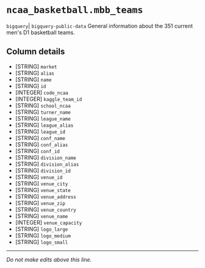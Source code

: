 # `ncaa_basketball.mbb_teams`
`bigquery`| `bigquery-public-data`
General information about the 351 current men's D1 basketball teams.

## Column details
* [STRING]    `market`
* [STRING]    `alias`
* [STRING]    `name`
* [STRING]    `id`
* [INTEGER]   `code_ncaa`
* [INTEGER]   `kaggle_team_id`
* [STRING]    `school_ncaa`
* [STRING]    `turner_name`
* [STRING]    `league_name`
* [STRING]    `league_alias`
* [STRING]    `league_id`
* [STRING]    `conf_name`
* [STRING]    `conf_alias`
* [STRING]    `conf_id`
* [STRING]    `division_name`
* [STRING]    `division_alias`
* [STRING]    `division_id`
* [STRING]    `venue_id`
* [STRING]    `venue_city`
* [STRING]    `venue_state`
* [STRING]    `venue_address`
* [STRING]    `venue_zip`
* [STRING]    `venue_country`
* [STRING]    `venue_name`
* [INTEGER]   `venue_capacity`
* [STRING]    `logo_large`
* [STRING]    `logo_medium`
* [STRING]    `logo_small`

-------------------------------------------------------------------------------
*Do not make edits above this line.*
